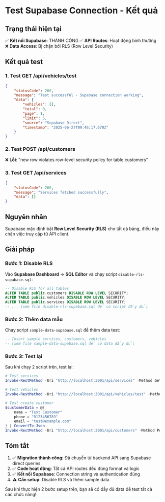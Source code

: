 # Test Supabase Connection - Kết quả

## Trạng thái hiện tại

✅ **Kết nối Supabase**: THÀNH CÔNG
✅ **API Routes**: Hoạt động bình thường
❌ **Data Access**: Bị chặn bởi RLS (Row Level Security)

## Kết quả test

### 1. Test GET /api/vehicles/test
```json
{
    "statusCode": 200,
    "message": "Test successful - Supabase connection working",
    "data": {
        "vehicles": [],
        "total": 0,
        "page": 1,
        "limit": 5,
        "source": "Supabase Direct",
        "timestamp": "2025-06-27T09:46:17.670Z"
    }
}
```

### 2. Test POST /api/customers
❌ **Lỗi**: "new row violates row-level security policy for table customers"

### 3. Test GET /api/services
```json
{
    "statusCode": 200,
    "message": "Services fetched successfully", 
    "data": []
}
```

## Nguyên nhân

Supabase mặc định bật **Row Level Security (RLS)** cho tất cả bảng, điều này chặn việc truy cập từ API client.

## Giải pháp

### Bước 1: Disable RLS
Vào **Supabase Dashboard** → **SQL Editor** và chạy script `disable-rls-supabase.sql`:

```sql
-- Disable RLS for all tables
ALTER TABLE public.customers DISABLE ROW LEVEL SECURITY;
ALTER TABLE public.vehicles DISABLE ROW LEVEL SECURITY;
ALTER TABLE public.services DISABLE ROW LEVEL SECURITY;
-- ... (xem file disable-rls-supabase.sql để có script đầy đủ)
```

### Bước 2: Thêm data mẫu
Chạy script `sample-data-supabase.sql` để thêm data test:

```sql
-- Insert sample services, customers, vehicles
-- (xem file sample-data-supabase.sql để có data đầy đủ)
```

### Bước 3: Test lại

Sau khi chạy 2 script trên, test lại:

```powershell
# Test services
Invoke-RestMethod -Uri "http://localhost:3001/api/services" -Method Get

# Test vehicles
Invoke-RestMethod -Uri "http://localhost:3001/api/vehicles/test" -Method Get

# Test create customer
$customerData = @{
    name = "Test Customer"
    phone = "0123456789"
    email = "test@example.com"
} | ConvertTo-Json
Invoke-RestMethod -Uri "http://localhost:3001/api/customers" -Method Post -Body $customerData -ContentType "application/json"
```

## Tóm tắt

1. ✅ **Migration thành công**: Đã chuyển từ backend API sang Supabase direct queries
2. ✅ **Code hoạt động**: Tất cả API routes đều đúng format và logic
3. ✅ **Kết nối Supabase**: Connection string và authentication đúng
4. ⚠️ **Cần setup**: Disable RLS và thêm sample data

Sau khi thực hiện 2 bước setup trên, bạn sẽ có đầy đủ data để test tất cả các chức năng!
